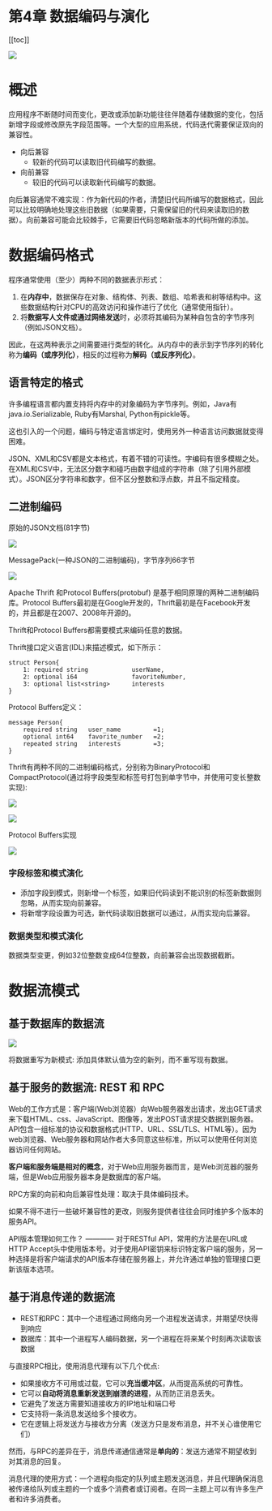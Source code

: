 # 第4章 数据编码与演化

[[toc]]

![](/_images/book-note/dataIntensiveApp/第四章导图.png)

# 概述

应用程序不断随时间而变化，更改或添加新功能往往伴随着存储数据的变化，包括新增字段或修改原先字段范围等。一个大型的应用系统，代码迭代需要保证双向的兼容性。

* 向后兼容
    * 较新的代码可以读取旧代码编写的数据。
* 向前兼容
    * 较旧的代码可以读取新代码编写的数据。

向后兼容通常不难实现：作为新代码的作者，清楚旧代码所编写的数据格式，因此可以比较明确地处理这些旧数据（如果需要，只需保留旧的代码来读取旧的数据）。向前兼容可能会比较棘手，它需要旧代码忽略新版本的代码所做的添加。

# 数据编码格式

程序通常使用（至少）两种不同的数据表示形式：

1. 在**内存中**，数据保存在对象、结构体、列表、数组、哈希表和树等结构中。这些数据结构针对CPU的高效访问和操作进行了优化（通常使用指针）。
2. 将**数据写人文件或通过网络发送**时，必须将其编码为某种自包含的字节序列（例如JSON文档）。

因此，在这两种表示之间需要进行类型的转化。从内存中的表示到字节序列的转化称为**编码（或序列化）**，相反的过程称为**解码（或反序列化）**。

## 语言特定的格式

许多编程语言都内置支持将内存中的对象编码为字节序列。例如，Java有java.io.Serializable, Ruby有Marshal, Python有pickle等。

这也引入的一个问题，编码与特定语言绑定时，使用另外一种语言访问数据就变得困难。

JSON、XML和CSV都是文本格式，有着不错的可读性。字编码有很多模糊之处。在XML和CSV中，无法区分数字和碰巧由数字组成的字符串（除了引用外部模式）。JSON区分字符串和数字，但不区分整数和浮点数，并且不指定精度。

## 二进制编码

原始的JSON文档(81字节)

![](/_images/book-note/dataIntensiveApp/原始的JSON文档.png)

MessagePack(一种JSON的二进制编码)，字节序列66字节

![](/_images/book-note/dataIntensiveApp/MessagePack编码.png)


Apache Thrift 和Protocol Buffers(protobuf) 是基于相同原理的两种二进制编码库。Protocol Buffers最初是在Google开发的，Thrift最初是在Facebook开发的，并且都是在2007、2008年开源的。

Thrift和Protocol Buffers都需要模式来编码任意的数据。

Thrift接口定义语言(IDL)来描述模式，如下所示：

```
struct Person{
    1: required string            userName,
    2: optional i64               favoriteNumber,
    3: optional list<string>      interests
}
```

Protocol Buffers定义：

```
message Person{
    required string   user_name         =1;
    optional int64    favorite_number   =2;
    repeated string   interests         =3;
}
```

Thrift有两种不同的二进制编码格式，分别称为BinaryProtocol和CompactProtocol(通过将字段类型和标签号打包到单字节中，并使用可变长整数实现):

![](/_images/book-note/dataIntensiveApp/Thrift编码1.png)

![](/_images/book-note/dataIntensiveApp/Thrift编码2.png)

Protocol Buffers实现

![](/_images/book-note/dataIntensiveApp/Protocol_Buffers编码.png)

### 字段标签和模式演化

* 添加字段到模式，则新增一个标签，如果旧代码读到不能识别的标签新数据则忽略，从而实现向前兼容。
* 将新增字段设置为可选，新代码读取旧数据可以通过，从而实现向后兼容。

### 数据类型和模式演化

数据类型变更，例如32位整数变成64位整数，向前兼容会出现数据截断。

# 数据流模式

## 基于数据库的数据流

![](/_images/book-note/dataIntensiveApp/基于数据库的数据流.png)

将数据重写为新模式: 添加具体默认值为空的新列，而不重写现有数据。

## 基于服务的数据流: REST 和 RPC

Web的工作方式是：客户端(Web浏览器）向Web服务器发出请求，发出GET请求来下载HTML、css、JavaScript、图像等，发出POST请求提交数据到服务器。API包含一组标准的协议和数据格式(HTTP、URL、SSL/TLS、HTML等）。因为web浏览器、Web服务器和网站作者大多同意这些标准，所以可以使用任何浏览器访问任何网站。

**客户端和服务端是相对的概念**，对于Web应用服务器而言，是Web浏览器的服务端，但是Web应用服务器本身是数据库的客户端。

RPC方案的向前和向后兼容性处理：取决于具体编码技术。

如果不得不进行一些破坏兼容性的更改，则服务提供者往往会同时维护多个版本的服务API。

API版本管理如何工作？
———— 对于RESTful API，常用的方法是在URL或HTTP Accept头中使用版本号。对于使用API密钥来标识特定客户端的服务，另一种选择是将客户端请求的API版本存储在服务器上，并允许通过单独的管理接口更新该版本选项。

## 基于消息传递的数据流

* REST和RPC：其中一个进程通过网络向另一个进程发送请求，并期望尽快得到响应
* 数据库：其中一个进程写人编码数据，另一个进程在将来某个时刻再次读取该数据


与直接RPC相比，使用消息代理有以下几个优点:

* 如果接收方不可用或过载，它可以**充当缓冲区**，从而提高系统的可靠性。
* 它可以**自动将消息重新发送到崩溃的进程**，从而防正消息丢失。
* 它避免了发送方需要知道接收方的IP地址和端口号
* 它支持将一条消息发送给多个接收方。
* 它在逻辑上将发送方与接收方分离（发送方只是发布消息，并不关心谁使用它们）

然而，与RPC的差异在于，消息传递通信通常是**单向的**：发送方通常不期望收到对其消息的回复。

消息代理的使用方式：一个进程向指定的队列或主题发送消息，并且代理确保消息被传递给队列或主题的一个或多个消费者或订阅者。在同一主题上可以有许多生产者和许多消费者。